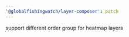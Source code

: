 ```yaml
---
'@globalfishingwatch/layer-composer': patch
---
```


support different order group for heatmap layers
